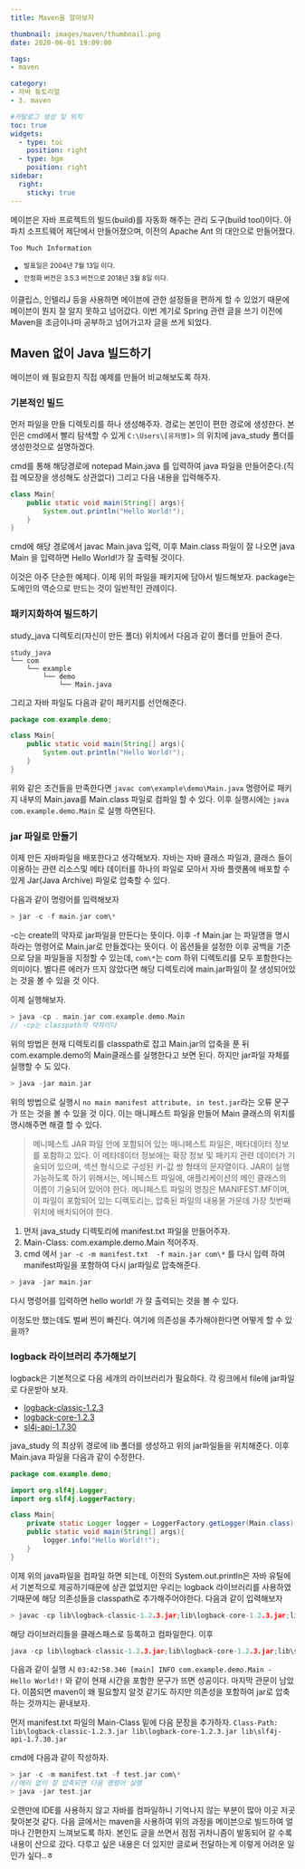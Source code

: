 ```yaml
---
title: Maven을 알아보자

thumbnail: images/maven/thumbnail.png
date: 2020-06-01 19:09:00

tags: 
- maven

category:
- 자바 튜토리얼
- 3. maven

#카탈로그 생성 및 위치
toc: true
widgets:
  - type: toc
    position: right
  - type: bgm
    position: right
sidebar:
  right:
    sticky: true
---
```


메이븐은 자바 프로젝트의 빌드(build)를 자동화 해주는 관리 도구(build tool)이다.<!-- more -->  아파치 소프트웨어 제단에서 만들어졌으며,      이전의 Apache Ant 의 대안으로 만들어졌다. 

`Too Much Information`
- <sup>발표일은 2004년 7월 13일 이다.</sup>
- <sup>안정화 버전은 3.5.3 버전으로 2018년 3월 8일 이다.</sup>

이클립스, 인텔리J 등을 사용하면 메이븐에 관한 설정들을 편하게 할 수 있었기 때문에 메이븐이 뭔지 잘 알지 못하고 넘어갔다. 이번 계기로 Spring 관련 글을 쓰기 이전에 Maven을 조금이나마 공부하고 넘어가고자 글을 쓰게 되었다.

## Maven 없이 Java 빌드하기
메이븐이 왜 필요한지 직접 예제를 만들어 비교해보도록 하자.

### 기본적인 빌드
먼저 파일을 만들 디렉토리를 하나 생성해주자. 경로는 본인이 편한 경로에 생성한다. 본인은 cmd에서 빨리 탐색할 수 있게 `C:\Users\[유저명]>` 의 위치에 java_study 폴더를 생성한것으로 설명하겠다.

cmd를 통해 해당경로에 notepad Main.java 를 입력하여 java 파일을 만들어준다.(직접 메모장을 생성해도 상관없다) 그리고 다음 내용을 입력해주자.

```java
class Main{
    public static void main(String[] args){
        System.out.println("Hello World!");
    }
}
```

cmd에 해당 경로에서 javac Main.java 입력, 이후 Main.class 파일이 잘 나오면 java Main 을 입력하면 Hello World!가 잘 출력될 것이다. 

이것은 아주 단순한 예제다. 이제 위의 파일을 패키지에 담아서 빌드해보자. package는 도메인의 역순으로 만드는 것이 일반적인 관례이다.

### 패키지화하여 빌드하기
study_java 디렉토리(자신이 만든 폴더) 위치에서 다음과 같이 폴더를 만들어 준다.
```
study_java
└── com
    └── example
        └── demo
            └── Main.java
```

그리고 자바 파일도 다음과 같이 패키지를 선언해준다.
```java
package com.example.demo;

class Main{
    public static void main(String[] args){
        System.out.println("Hello World!");
    }
}
```

위와 같은 조건들을 만족한다면 `javac com\example\demo\Main.java` 명령어로 패키지 내부의 Main.java를 Main.class 파일로 컴파일 할 수 있다. 이후 실행시에는 `java com.example.demo.Main` 로 실행 하면된다.

### jar 파일로 만들기
이제 만든 자바파일을 배포한다고 생각해보자. 자바는 자바 클래스 파일과, 클래스 들이 이용하는 관련 리소스및 메타 데이터를 하나의 파일로 모아서 자바 플랫폼에 배포할 수 있게 Jar(Java Archive) 파일로 압축할 수 있다.

다음과 같이 명령어를 입력해보자
```c
> jar -c -f main.jar com\*
```
-c는 create의 약자로 jar파일을 만든다는 뜻이다. 이후 -f Main.jar 는 파일명을 명시하라는 명령어로 Main.jar로 만들겠다는 뜻이다. 이 옵션들을 설정한 이후 공백을 기준으로 담을 파일들을 지정할 수 있는데, `com\*`는 com 하위 디렉토리를 모두 포함한다는 의미이다. 별다른 에러가 뜨지 않았다면 해당 디렉토리에 main.jar파일이 잘 생성되어있는 것을 볼 수 있을 것 이다.

이제 실행해보자.
```c
> java -cp . main.jar com.example.demo.Main
// -cp는 classpath의 약자이다 
```

위의 방법은 현재 디렉토리를 classpath로 잡고 Main.jar의 압축을 푼 뒤 com.example.demo의 Main클래스를 실행한다고 보면 된다. 하지만 jar파일 자체를 실행할 수 도 있다.
```c
> java -jar main.jar
```

위의 방법으로 실행시 `no main manifest attribute, in test.jar`라는 오류 문구가 뜨는 것을 볼 수 있을 것 이다. 이는 매니페스트 파일을 만들어 Main 클래스의 위치를 명시해주면 해결 할 수 있다.

> 메니페스트
> JAR 파일 안에 포함되어 있는 매니페스트 파일은, 메타데이터 정보를 포함하고 있다. 이 메타데이터 정보에는 확장 정보 및 패키지 관련 데이터가 기술되어 있으며, 섹션 형식으로 구성된 키-값 쌍 형태의 문자열이다. JAR이 실행 가능하도록 하기 위해서는, 메니페스트 파일에, 애플리케이션의 메인 클래스의 이름이 기술되어 있어야 한다. 메니페스트 파일의 명칭은 MANIFEST.MF이며, 이 파일이 포함되어 있는 디렉토리는, 압축된 파일의 내용물 가운데 가장 첫번째 위치에 배치되어야 한다.

1. 먼저 java_study 디렉토리에 manifest.txt 파일을 만들어주자.
2. Main-Class: com.example.demo.Main 적어주자.
3. cmd 에서 `jar -c -m manifest.txt  -f main.jar com\*` 를 다시 입력 하여 manifest파일을 포함하여 다시 jar파일로 압축해준다.

```c
> java -jar main.jar
```
다시 명령어를 입력하면 hello world! 가 잘 출력되는 것을 볼 수 있다.

이정도만 했는데도 벌써 찐이 빠진다. 여기에 의존성을 추가해야한다면 어떻게 할 수 있을까?

### logback 라이브러리 추가해보기
logback은 기본적으로 다음 세개의 라이브러리가 필요하다. 각 링크에서 file에 jar파일로 다운받아 보자.
- [logback-classic-1.2.3](https://mvnrepository.com/artifact/ch.qos.logback/logback-classic/1.2.3)
- [logback-core-1.2.3](https://mvnrepository.com/artifact/ch.qos.logback/logback-core/1.2.3)
- [sl4j-api-1.7.30](https://mvnrepository.com/artifact/org.slf4j/slf4j-api/1.7.30)

java_study 의 최상위 경로에 lib 폴더를 생성하고 위의 jar파일들을 위치해준다. 이후 Main.java 파일을 다음과 같이 수정한다.
```java
package com.example.demo;

import org.slf4j.Logger;
import org.slf4j.LoggerFactory;

class Main{
	private static Logger logger = LoggerFactory.getLogger(Main.class);
	public static void main(String[] args){
		logger.info("Hello World!!");
	}
}
```

이제 위의 java파일을 컴파일 하면 되는데, 이전의 System.out.println은 자바 유틸에서 기본적으로 제공하기때문에 상관 없었지만 우리는 logback 라이브러리를 사용하였기때문에 해당 의존성들을 classpath로 추가해주어야한다. 다음과 같이 입력해보자

```c
> javac -cp lib\logback-classic-1.2.3.jar;lib\logback-core-1.2.3.jar;lib\slf4j-api-1.7.30.jar com\example\demo\Main.java
```
해당 라이브러리들을 클래스패스로 등록하고 컴파일한다. 이후

```c
java -cp lib\logback-classic-1.2.3.jar;lib\logback-core-1.2.3.jar;lib\slf4j-api-1.7.30.jar;. com.example.demo.Main
```
다음과 같이 실행 시 `03:42:58.346 [main] INFO com.example.demo.Main - Hello World!!` 와 같이 현재 시간을 포함한 문구가 뜨면 성공이다. 마지막 관문이 남았다. 이쯤되면 maven이 왜 필요할지 알것 같기도 하지만 의존성을 포함하여 jar로 압축하는 것까지는 끝내보자.

먼저 manifest.txt 파일의 Main-Class 밑에 다음 문장을 추가하자.
`Class-Path: lib\logback-classic-1.2.3.jar lib\logback-core-1.2.3.jar lib\slf4j-api-1.7.30.jar`

cmd에 다음과 같이 작성하자.
```c
> jar -c -m manifest.txt -f test.jar com\*
//에러 없이 잘 압축되면 다음 명령어 실행
> java -jar test.jar
```

오랜만에 IDE를 사용하지 않고 자바를 컴파일하니 기억나지 않는 부분이 많아 이곳 저곳 찾아본것 같다. 다음 글에서는 maven을 사용하여 위의 과정을 메이븐으로 빌드하여 얼마나 간편한지 느껴보도록 하자. 본인도 글을 쓰면서 점점 귀차니즘이 발동되어 갈 수록 내용이 산으로 갔다. 다루고 싶은 내용은 더 있지만 글로써 전달하는게 이렇게 어려운 일인가 싶다..ㅎ




